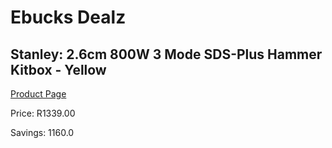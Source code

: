 
# Ebucks Dealz
## Stanley: 2.6cm 800W 3 Mode SDS-Plus Hammer Kitbox - Yellow
[Product Page](https://www.ebucks.com/web/shop/productSelected.do?prodId=335337551&catId=717342768)

Price: R1339.00

Savings: 1160.0


	